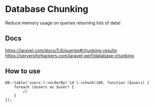 # Database Chunking
Reduce memory usage on queries returning lots of data!

## Docs
https://laravel.com/docs/5.6/queries#chunking-results
https://serversforhackers.com/laravel-perf/database-chunking

## How to use
````
DB::table('users')->orderBy('id')->chunk(100, function ($users) {
    foreach ($users as $user) {
        //
    }
});
````